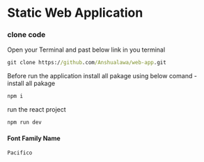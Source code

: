 # Static Web Application 
### clone code
Open your Terminal and past below link in you terminal
```cmd
git clone https://github.com/Anshualawa/web-app.git
```
Before run the application install all pakage using below comand -
<br>
install all pakage
```cmd
npm i   
```

run the react project 
```cmd
npm run dev
```
#### Font Family Name 
```txt
Pacifico
````
